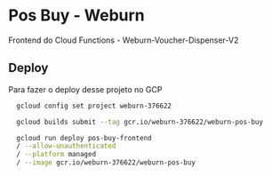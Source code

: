 # Pos Buy - Weburn

Frontend do Cloud Functions - Weburn-Voucher-Dispenser-V2


## Deploy

Para fazer o deploy desse projeto no GCP

```bash
  gcloud config set project weburn-376622
```
```bash
  gcloud builds submit --tag gcr.io/weburn-376622/weburn-pos-buy
```
```bash
  gcloud run deploy pos-buy-frontend 
  / --allow-unauthenticated 
  / --platform managed 
  / --image gcr.io/weburn-376622/weburn-pos-buy
```
